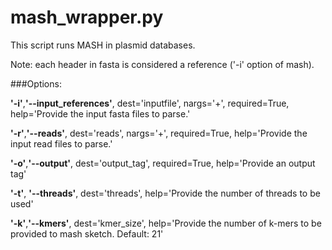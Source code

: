 # mash_wrapper.py

This script runs MASH in plasmid databases.

Note: each header in fasta is considered a reference ('-i' option of mash).

###Options:

**'-i'**,**'--input_references'**, dest='inputfile', nargs='+', required=True, help='Provide the input fasta files to parse.'

**'-r'**,**'--reads'**, dest='reads', nargs='+', required=True, help='Provide the input read files to parse.'	

**'-o'**,**'--output'**, dest='output_tag', required=True, help='Provide an output tag'

**'-t'**, **'--threads'**, dest='threads', help='Provide the number of threads to be used'

**'-k'**,**'--kmers'**, dest='kmer_size', help='Provide the number of k-mers to be provided to mash sketch. Default: 21'

